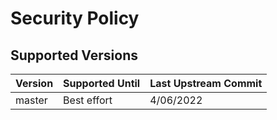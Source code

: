 # Security Policy

## Supported Versions

| Version | Supported Until | Last Upstream Commit |
| ------- | --------------- | -------------------- |
| master  | Best effort     | 4/06/2022            |
